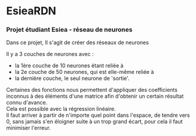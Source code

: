 # EsieaRDN
### Projet étudiant Esiea - réseau de neurones

Dans ce projet, Il s'agit de créer des réseaux de neurones

Il y a 3 couches de neurones avec : <br />
* la 1ère couche de 10 neurones étant reliée à<br />
* la 2e couche de 50 neurones, qui est elle-même reliée à<br />
* la dernière couche, le seul neurone de 'sortie'.

Certaines des fonctions nous permettent d'appliquer des coefficients inconnus à des éléments d'une matrice afin d'obtenir un certain résultat connu d'avance.<br />
Cela est possible avec la régression linéaire.<br />
Il faut arriver à partir de n'importe quel point dans l'espace, de tendre vers 0, sans jamais s'en éloigner suite à un trop grand écart, pour cela il faut minimiser l'erreur.
